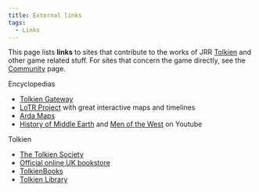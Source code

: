 ```yaml
---
title: External links
tags:
  - Links
---
```

This page lists **links** to sites that contribute to the works of JRR
[Tolkien](Tolkien "wikilink") and other game related stuff. For sites
that concern the game directly, see the
[Community](Community "wikilink") page.

Encyclopedias

- [Tolkien Gateway](http://tolkiengateway.net/wiki/Arda)
- [LoTR Project](http://lotrproject.com/) with great interactive maps
  and timelines
- [Arda Maps](http://arda-maps.org/)
- [History of Middle
  Earth](https://www.youtube.com/c/HistoryOfMiddleEarth/playlists) and
  [Men of the West](https://www.youtube.com/c/MenoftheWest/playlists) on
  Youtube

Tolkien

- [The Tolkien Society](http://www.tolkiensociety.org)
- [Official online UK bookstore](http://www.tolkien.co.uk)
- [TolkienBooks](http://www.tolkienbooks.net)
- [Tolkien Library](http://www.tolkienlibrary.com)
